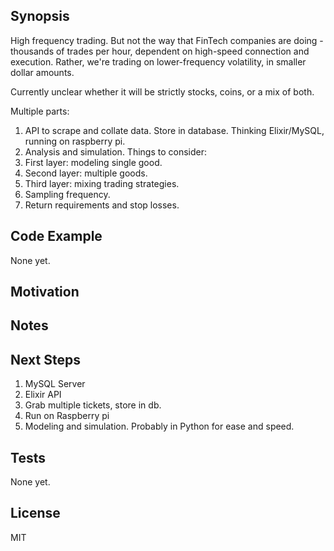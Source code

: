 ## Synopsis
High frequency trading. But not the way that FinTech companies are doing - thousands of trades per hour, dependent on high-speed connection and execution. Rather, we're trading on lower-frequency volatility, in smaller dollar amounts.

Currently unclear whether it will be strictly stocks, coins, or a mix of both. 

Multiple parts:

1. API to scrape and collate data. Store in database. Thinking Elixir/MySQL, running on raspberry pi.
1. Analysis and simulation. Things to consider:
11. First layer: modeling single good.
11. Second layer: multiple goods.
11. Third layer: mixing trading strategies.
11. Sampling frequency.
11. Return requirements and stop losses.


## Code Example
None yet.



## Motivation
$$$$$$$$$$$$$$$$


## Notes


## Next Steps
1. MySQL Server
1. Elixir API
11. Grab multiple tickets, store in db.
11. Run on Raspberry pi
1. Modeling and simulation. Probably in Python for ease and speed.




## Tests
None yet.


## License

MIT
